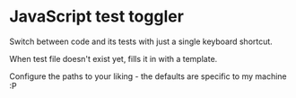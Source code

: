# JavaScript test toggler

Switch between code and its tests with just a single keyboard shortcut.

When test file doesn't exist yet, fills it in with a template.

Configure the paths to your liking - the defaults are specific to my machine :P
